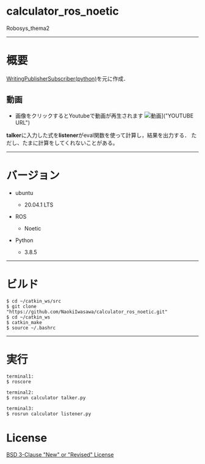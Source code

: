 # calculator_ros_noetic
Robosys_thema2

---
# 概要

[WritingPublisherSubscriber(python)](http://wiki.ros.org/ja/ROS/Tutorials/WritingPublisherSubscriber%28python%29)を元に作成．

## 動画
- 画像をクリックするとYoutubeで動画が再生されます
![動画](https://user-images.githubusercontent.com/71487860/149426317-0c19dbd5-fc1d-4286-90d2-dac8fe5d45b6.png)]("YOUTUBE URL")


**talker**に入力した式を**listener**がeval関数を使って計算し，結果を出力する．
ただし、たまに計算をしてくれないことがある。

---
# バージョン
- ubuntu
  - 20.04.1 LTS

- ROS
  - Noetic

- Python
  - 3.8.5

---
# ビルド

  ```
  $ cd ~/catkin_ws/src
  $ git clone "https://github.com/NaokiIwasawa/calculator_ros_noetic.git"
  $ cd ~/catkin_ws
  $ catkin_make
  $ source ~/.bashrc
  ```
    
---
# 実行

```
terminal1:
$ roscore

terminal2:
$ rosrun calculator talker.py

terminal3:
$ rosrun calculator listener.py
```
# License
[BSD 3-Clause "New" or "Revised" License]("URL")
